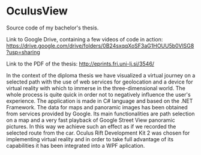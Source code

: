 # OculusView

Source code of my bachelor's thesis.

Link to Google Drive, containing a few videos of code in action: https://drive.google.com/drive/folders/0B24sxqqXoSF3aG1HOUU5b0VlSG8?usp=sharing

Link to the PDF of the thesis: http://eprints.fri.uni-lj.si/3546/

In the context of the diploma thesis we have visualized a virtual journey on a selected path with the use of web services for geolocation and a device for virtual reality with which to immerse in the three-dimensional world. The whole process is quite quick in order not to negatively influence the user's experience. The application is made in C# language and based on the .NET Framework. The data for maps and panoramic images has been obtained from services provided by Google. Its main functionalities are path selection on a map and a very fast playback of Google Street View panoramic pictures. In this way we achieve such an effect as if we recorded the selected route from the car. Oculus Rift Development Kit 2 was chosen for implementing virtual reality and in order to take full advantage of its capabilities it has been integrated into a WPF aplication.
